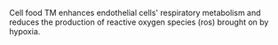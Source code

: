 Cell food TM enhances endothelial cells' respiratory metabolism and reduces the production of reactive oxygen species (ros) brought on by hypoxia.
